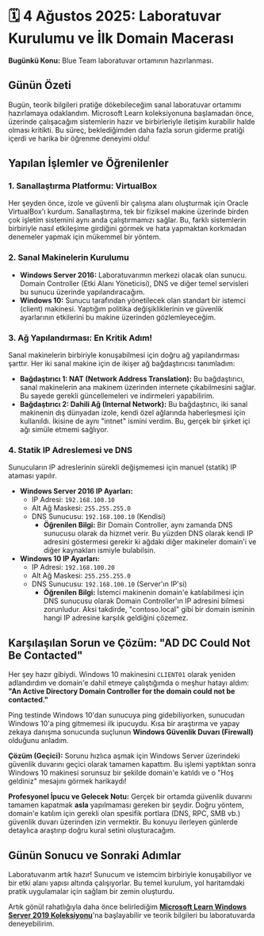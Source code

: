 # 🗓️ 4 Ağustos 2025: Laboratuvar Kurulumu ve İlk Domain Macerası

**Bugünkü Konu:** Blue Team laboratuvar ortamının hazırlanması.

## Günün Özeti

Bugün, teorik bilgileri pratiğe dökebileceğim sanal laboratuvar ortamımı hazırlamaya odaklandım. Microsoft Learn koleksiyonuna başlamadan önce, üzerinde çalışacağım sistemlerin hazır ve birbirleriyle iletişim kurabilir halde olması kritikti. Bu süreç, beklediğimden daha fazla sorun giderme pratiği içerdi ve harika bir öğrenme deneyimi oldu!

## Yapılan İşlemler ve Öğrenilenler

### 1. Sanallaştırma Platformu: VirtualBox
Her şeyden önce, izole ve güvenli bir çalışma alanı oluşturmak için Oracle VirtualBox'ı kurdum. Sanallaştırma, tek bir fiziksel makine üzerinde birden çok işletim sistemini aynı anda çalıştırmamızı sağlar. Bu, farklı sistemlerin birbiriyle nasıl etkileşime girdiğini görmek ve hata yapmaktan korkmadan denemeler yapmak için mükemmel bir yöntem.

### 2. Sanal Makinelerin Kurulumu
- **Windows Server 2016:** Laboratuvarımın merkezi olacak olan sunucu. Domain Controller (Etki Alanı Yöneticisi), DNS ve diğer temel servisleri bu sunucu üzerinde yapılandıracağım.
- **Windows 10:** Sunucu tarafından yönetilecek olan standart bir istemci (client) makinesi. Yaptığım politika değişikliklerinin ve güvenlik ayarlarının etkilerini bu makine üzerinden gözlemleyeceğim.

### 3. Ağ Yapılandırması: En Kritik Adım!
Sanal makinelerin birbiriyle konuşabilmesi için doğru ağ yapılandırması şarttır. Her iki sanal makine için de ikişer ağ bağdaştırıcısı tanımladım:
- **Bağdaştırıcı 1: NAT (Network Address Translation):** Bu bağdaştırıcı, sanal makinelerin ana makinem üzerinden internete çıkabilmesini sağlar. Bu sayede gerekli güncellemeleri ve indirmeleri yapabilirim.
- **Bağdaştırıcı 2: Dahili Ağ (Internal Network):** Bu bağdaştırıcı, iki sanal makinenin dış dünyadan izole, kendi özel ağlarında haberleşmesi için kullanıldı. İkisine de aynı "intnet" ismini verdim. Bu, gerçek bir şirket içi ağı simüle etmemi sağlıyor.

### 4. Statik IP Adreslemesi ve DNS
Sunucuların IP adreslerinin sürekli değişmemesi için manuel (statik) IP ataması yapılır.
- **Windows Server 2016 IP Ayarları:**
    - IP Adresi: `192.168.100.10`
    - Alt Ağ Maskesi: `255.255.255.0`
    - DNS Sunucusu: `192.168.100.10` (Kendisi)
      - **Öğrenilen Bilgi:** Bir Domain Controller, aynı zamanda DNS sunucusu olarak da hizmet verir. Bu yüzden DNS olarak kendi IP adresini göstermesi gerekir ki ağdaki diğer makineler domain'i ve diğer kaynakları ismiyle bulabilsin.
- **Windows 10 IP Ayarları:**
    - IP Adresi: `192.168.100.20`
    - Alt Ağ Maskesi: `255.255.255.0`
    - DNS Sunucusu: `192.168.100.10` (Server'ın IP'si)
      - **Öğrenilen Bilgi:** İstemci makinenin domain'e katılabilmesi için DNS sunucusu olarak Domain Controller'ın IP adresini bilmesi zorunludur. Aksi takdirde, "contoso.local" gibi bir domain isminin hangi IP adresine karşılık geldiğini çözemez.

## Karşılaşılan Sorun ve Çözüm: "AD DC Could Not Be Contacted"
Her şey hazır gibiydi. Windows 10 makinesini `CLIENT01` olarak yeniden adlandırdım ve domain'e dahil etmeye çalıştığımda o meşhur hatayı aldım: **"An Active Directory Domain Controller for the domain could not be contacted."**

Ping testinde Windows 10'dan sunucuya ping gidebiliyorken, sunucudan Windows 10'a ping gitmemesi ilk ipucuydu. Kısa bir araştırma ve yapay zekaya danışma sonucunda suçlunun **Windows Güvenlik Duvarı (Firewall)** olduğunu anladım.

**Çözüm (Geçici):** Sorunu hızlıca aşmak için Windows Server üzerindeki güvenlik duvarını geçici olarak tamamen kapattım. Bu işlemi yaptıktan sonra Windows 10 makinesi sorunsuz bir şekilde domain'e katıldı ve o "Hoş geldiniz" mesajını görmek harikaydı!

**Profesyonel İpucu ve Gelecek Notu:** Gerçek bir ortamda güvenlik duvarını tamamen kapatmak **asla** yapılmaması gereken bir şeydir. Doğru yöntem, domain'e katılım için gerekli olan spesifik portlara (DNS, RPC, SMB vb.) güvenlik duvarı üzerinden izin vermektir. Bu konuyu ilerleyen günlerde detaylıca araştırıp doğru kural setini oluşturacağım.

## Günün Sonucu ve Sonraki Adımlar
Laboratuvarım artık hazır! Sunucum ve istemcim birbiriyle konuşabiliyor ve bir etki alanı yapısı altında çalışıyorlar. Bu temel kurulum, yol haritamdaki pratik uygulamalar için sağlam bir zemin oluşturdu.

Artık gönül rahatlığıyla daha önce belirlediğim **[Microsoft Learn Windows Server 2019 Koleksiyonu](https://learn.microsoft.com/tr-tr/collections/5x1du7p537reex?WT.mc_id=modinfra-13564-socuff)**'na başlayabilir ve teorik bilgileri bu laboratuvarda deneyebilirim.

